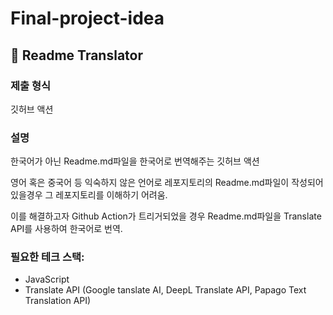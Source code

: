 # Final-project-idea

## 🚀 Readme Translator

### 제출 형식

깃허브 액션

### 설명
한국어가 아닌 Readme.md파일을 한국어로 번역해주는 깃허브 액션

영어 혹은 중국어 등 익숙하지 않은 언어로 레포지토리의 Readme.md파일이 작성되어있을경우 그 레포지토리를 이해하기 어려움.

이를 해결하고자 Github Action가 트리거되었을 경우 Readme.md파일을 Translate API를 사용하여 한국어로 번역.

### 필요한 테크 스택:
- JavaScript
- Translate API (Google tanslate AI, DeepL Translate API, Papago Text Translation API)
